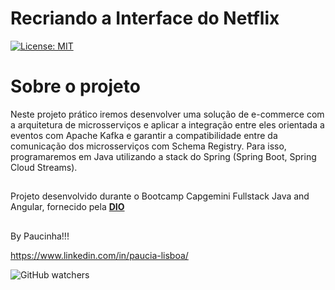# Recriando a Interface do Netflix

[![License: MIT](https://img.shields.io/badge/License-MIT-yellow.svg)](https://github.com/paucia-lisboa/netflix-clone-dio/blob/master/LICENSE)

# Sobre o projeto

Neste projeto prático iremos desenvolver uma solução de e-commerce com a arquitetura de microsserviços e aplicar a integração entre eles orientada a eventos com 
Apache Kafka e garantir a compatibilidade entre da comunicação dos microsserviços com Schema Registry. Para isso, programaremos em Java utilizando a stack do 
Spring (Spring Boot, Spring Cloud Streams).

##

Projeto desenvolvido durante o Bootcamp Capgemini Fullstack Java and Angular, fornecido pela [**DIO**](https://www.dio.me/)

##

By Paucinha!!!

https://www.linkedin.com/in/paucia-lisboa/

![GitHub watchers](https://img.shields.io/github/watchers/paucia-lisboa/netflix-clone-dio?style=social)

